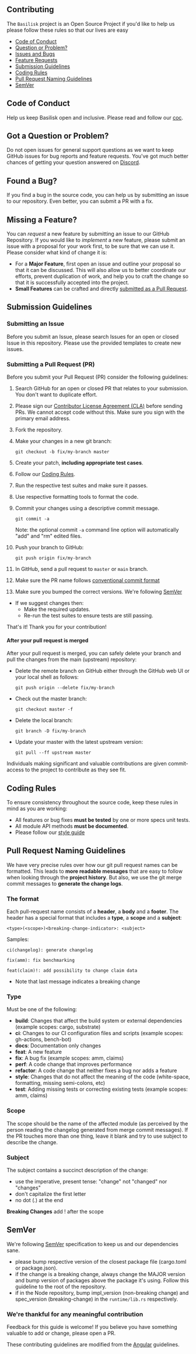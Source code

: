 ## Contributing

The `Basilisk` project is an Open Source Project if you'd like to help us please follow these rules so that our lives are easy

 - [Code of Conduct](#coc)
 - [Question or Problem?](#question)
 - [Issues and Bugs](#issue)
 - [Feature Requests](#feature)
 - [Submission Guidelines](#submit)
 - [Coding Rules](#rules)
 - [Pull Request Naming Guidelines](#conventional)
 - [SemVer](#semver)

## <a name="coc"></a> Code of Conduct
Help us keep Basilisk open and inclusive. Please read and follow our [coc](CODE_OF_CONDUCT.md).

## <a name="question"></a> Got a Question or Problem?

Do not open issues for general support questions as we want to keep GitHub issues for bug reports and feature requests. You've got much better chances of getting your question answered on [Discord](https://discord.gg/T8HfDP6d83).

## <a name="issue"></a> Found a Bug?
If you find a bug in the source code, you can help us by submitting an issue to our repository. 
Even better, you can submit a PR with a fix.

## <a name="feature"></a> Missing a Feature?
You can *request* a new feature by submitting an issue to our GitHub
Repository. 
If you would like to *implement* a new feature, please submit an issue with
a proposal for your work first, to be sure that we can use it.
Please consider what kind of change it is:

* For a **Major Feature**, first open an issue and outline your proposal so that it can be
discussed. This will also allow us to better coordinate our efforts, prevent duplication of work,
and help you to craft the change so that it is successfully accepted into the project.
* **Small Features** can be crafted and directly [submitted as a Pull Request](#submit-pr).

## <a name="submit"></a> Submission Guidelines

### <a name="submit-issue"></a> Submitting an Issue

Before you submit an Issue, please search Issues for an open or closed Issue in this repository.
Please use the provided templates to create new issues.

### <a name="submit-pr"></a> Submitting a Pull Request (PR)
Before you submit your Pull Request (PR) consider the following guidelines:

1. Search GitHub for an open or closed PR that relates to your submission. You don't want to duplicate effort.
1. Please sign our [Contributor License Agreement (CLA)](#cla) before sending PRs. We cannot accept code without this. Make sure you sign with the primary email address.
1. Fork the repository.
1. Make your changes in a new git branch:

     ```shell
     git checkout -b fix/my-branch master
     ```

1. Create your patch, **including appropriate test cases**.
1. Follow our [Coding Rules](#rules).
1. Run the respective test suites and make sure it passes.
1. Use respective formatting tools to format the code.
1. Commit your changes using a descriptive commit message.

     ```shell
     git commit -a
     ```
    Note: the optional commit `-a` command line option will automatically "add" and "rm" edited files.

1. Push your branch to GitHub:

    ```shell
    git push origin fix/my-branch
    ```

1. In GitHub, send a pull request to `master` or `main` branch.
1. Make sure the PR name follows [conventional commit format](#conventional)
1. Make sure you bumped the correct versions. We're following [SemVer](#semver)
* If we suggest changes then:
  * Make the required updates.
  * Re-run the test suites to ensure tests are still passing.

That's it! Thank you for your contribution!

#### After your pull request is merged

After your pull request is merged, you can safely delete your branch and pull the changes
from the main (upstream) repository:

* Delete the remote branch on GitHub either through the GitHub web UI or your local shell as follows:

    ```shell
    git push origin --delete fix/my-branch
    ```

* Check out the master branch:

    ```shell
    git checkout master -f
    ```

* Delete the local branch:

    ```shell
    git branch -D fix/my-branch
    ```

* Update your master with the latest upstream version:

    ```shell
    git pull --ff upstream master
    ```

Individuals making significant and valuable contributions are given
commit-access to the project to contribute as they see fit.

## <a name="rules"></a> Coding Rules
To ensure consistency throughout the source code, keep these rules in mind as you are working:

* All features or bug fixes **must be tested** by one or more specs unit tests.
* All module API methods **must be documented**.
* Please follow our [style guide](STYLE_GUIDE.md)

## <a name="conventional"></a> Pull Request Naming Guidelines

We have very precise rules over how our git pull request names can be formatted.  This leads to **more
readable messages** that are easy to follow when looking through the **project history**.  But also,
we use the git merge commit messages to **generate the change logs**.

### The format
Each pull-request name consists of a **header**, a **body** and a **footer**.  The header has a special
format that includes a **type**, a **scope** and a **subject**:

```
<type>(<scope>)<breaking-change-indicator>: <subject>
```

Samples:

```
ci(changelog): generate changelog
```
```
fix(amm): fix benchmarking
```
```
feat(claim)!: add possibility to change claim data
```
* Note that last message indicates a breaking change

### Type
Must be one of the following:

* **build**: Changes that affect the build system or external dependencies (example scopes: cargo, substrate)
* **ci**: Changes to our CI configuration files and scripts (example scopes: gh-actions, bench-bot)
* **docs**: Documentation only changes
* **feat**: A new feature
* **fix**: A bug fix (example scopes: amm, claims)
* **perf**: A code change that improves performance
* **refactor**: A code change that neither fixes a bug nor adds a feature
* **style**: Changes that do not affect the meaning of the code (white-space, formatting, missing semi-colons, etc)
* **test**: Adding missing tests or correcting existing tests (example scopes: amm, claims)

### Scope
The scope should be the name of the affected module (as perceived by the person reading the changelog generated from merge commit messages).
If the PR touches more than one thing, leave it blank and try to use subject to describe the change.

### Subject
The subject contains a succinct description of the change:

* use the imperative, present tense: "change" not "changed" nor "changes"
* don't capitalize the first letter
* no dot (.) at the end

**Breaking Changes** add ! after the scope

## <a name="semver"></a> SemVer
We're following [SemVer](https://semver.org) specification to keep us and our dependencies sane.

* please bump respective version of the closest package file (cargo.toml or package.json).
* if the change is a breaking change, always change the MAJOR version and bump version of packages above the package it's using. Follow this guideline to the root of the repository.
* if in the Node repository, bump impl_version (non-breaking change) and spec_version (breaking-change) in the `runtime/lib.rs` respectively.

### We're thankful for any meaningful contribution

Feedback for this guide is welcome! If you believe
you have something valuable to add or change, please open a PR.

These contributing guidelines are modified from the [Angular](https://raw.githubusercontent.com/angular/angular/22b96b96902e1a42ee8c5e807720424abad3082a/CONTRIBUTING.md) guidelines.